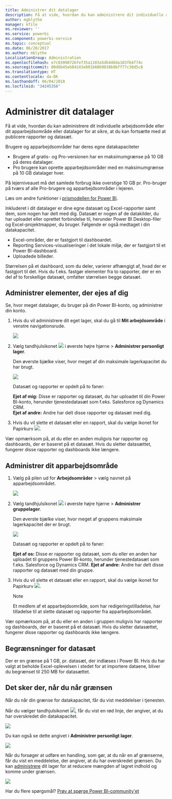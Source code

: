 ```yaml
---
title: Administrer dit datalager
description: Få at vide, hvordan du kan administrere dit individuelle arbejdsområde eller dit apparbejdsområde eller datalager for at sikre, at du kan fortsætte med at publicere rapporter og datasæt.
author: mgblythe
manager: kfile
ms.reviewer: ''
ms.service: powerbi
ms.component: powerbi-service
ms.topic: conceptual
ms.date: 06/28/2017
ms.author: mblythe
LocalizationGroup: Administration
ms.openlocfilehash: e7c0399072bfef35a1103a5db448da183f64f74c
ms.sourcegitcommit: 80d6b45eb84243e801b60b9038b9bff77c30d5c8
ms.translationtype: HT
ms.contentlocale: da-DK
ms.lasthandoff: 06/04/2018
ms.locfileid: "34245356"
---
```

# <a name="manage-your-data-storage"></a>Administrer dit datalager
Få at vide, hvordan du kan administrere dit individuelle arbejdsområde eller dit apparbejdsområde eller datalager for at sikre, at du kan fortsætte med at publicere rapporter og datasæt.

Brugere og apparbejdsområder har deres egne datakapaciteter

* Brugere af gratis- og Pro-versionen har en maksimumgrænse på 10 GB på deres datalager.
* Pro brugere kan oprette apparbejdsområder med en maksimumgrænse på 10 GB datalager hver.

På lejerniveauet må det samlede forbrug ikke overstige 10 GB pr. Pro-bruger på tværs af alle Pro-brugere og apparbejdsområder i lejeren.

Læs om andre funktioner i [prismodellen for Power BI](https://powerbi.microsoft.com/pricing).

Inkluderet i dit datalager er dine egne datasæt og Excel-rapporter samt dem, som nogen har delt med dig. Datasæt er nogen af de datakilder, du har uploadet eller oprettet forbindelse til, herunder Power BI Desktop-filer og Excel-projektmapper, du bruger. Følgende er også medtaget i din datakapacitet.

* Excel-områder, der er fastgjort til dashboardet.
* Reporting Services-visualiseringer i det lokale miljø, der er fastgjort til et Power BI-dashboard.
* Uploadede billeder.

Størrelsen på et dashboard, som du deler, varierer afhængigt af, hvad der er fastgjort til det. Hvis du f.eks. fastgør elementer fra to rapporter, der er en del af to forskellige datasæt, omfatter størrelsen begge datasæt.

<a name="manage"/>

## <a name="manage-items-owned-by-you"></a>Administrer elementer, der ejes af dig
Se, hvor meget datalager, du bruger på din Power BI-konto, og administrer din konto.

1. Hvis du vil administrere dit eget lager, skal du gå til **Mit arbejdsområde** i venstre navigationsrude.
   
    ![](media/service-admin-manage-your-data-storage-in-power-bi/pbi_myworkspace.png)
2. Vælg tandhjulsikonet ![](media/service-admin-manage-your-data-storage-in-power-bi/pbi_gearicon.png) i øverste højre hjørne \> **Administrer personligt lager**.
   
    Den øverste bjælke viser, hvor meget af din maksimale lagerkapacitet du har brugt.
   
    ![](media/service-admin-manage-your-data-storage-in-power-bi/pbi_persnlstorage.png)
   
    Datasæt og rapporter er opdelt på to faner:
   
    **Ejet af mig:** Disse er rapporter og datasæt, du har uploadet til din Power BI-konto, herunder tjenestedatasæt som f.eks. Salesforce og Dynamics CRM.  
    **Ejet af andre:** Andre har delt disse rapporter og datasæt med dig.
3. Hvis du vil slette et datasæt eller en rapport, skal du vælge ikonet for Papirkurv ![](media/service-admin-manage-your-data-storage-in-power-bi/pbi_deleteicon.png).

Vær opmærksom på, at du eller en anden muligvis har rapporter og dashboards, der er baseret på et datasæt. Hvis du sletter datasættet, fungerer disse rapporter og dashboards ikke længere.

## <a name="manage-your-app-workspace"></a>Administrer dit apparbejdsområde
1. Vælg på pilen ud for **Arbejdsområder** \> vælg navnet på apparbejdsområdet.
   
    ![](media/service-admin-manage-your-data-storage-in-power-bi/pbi_groupworkspaces.png)
2. Vælg tandhjulsikonet ![](media/service-admin-manage-your-data-storage-in-power-bi/pbi_gearicon.png) i øverste højre hjørne \> **Administrer gruppelager**.
   
    Den øverste bjælke viser, hvor meget af gruppens maksimale lagerkapacitet der er brugt.
   
    ![](media/service-admin-manage-your-data-storage-in-power-bi/pbi_groupstorage.png)
   
    Datasæt og rapporter er opdelt på to faner:
   
    **Ejet af os:** Disse er rapporter og datasæt, som du eller en anden har uploadet til gruppens Power BI-konto, herunder tjenestedatasæt som f.eks. Salesforce og Dynamics CRM.
    **Ejet af andre:** Andre har delt disse rapporter og datasæt med din gruppe.
3. Hvis du vil slette et datasæt eller en rapport, skal du vælge ikonet for Papirkurv ![](media/service-admin-manage-your-data-storage-in-power-bi/pbi_deleteicon.png).
   
   > [!NOTE]
   > Et medlem af et apparbejdsområde, som har redigeringstilladelse, har tilladelse til at slette datasæt og rapporter fra apparbejdsområdet.
   > 
   > 

Vær opmærksom på, at du eller en anden i gruppen muligvis har rapporter og dashboards, der er baseret på et datasæt. Hvis du sletter datasættet, fungerer disse rapporter og dashboards ikke længere.

## <a name="dataset-limits"></a>Begrænsninger for datasæt
Der er en grænse på 1 GB, pr. datasæt, der indlæses i Power BI. Hvis du har valgt at beholde Excel-oplevelsen i stedet for at importere dataene, bliver du begrænset til 250 MB for datasættet.

## <a name="what-happens-when-you-hit-a-limit"></a>Det sker der, når du når grænsen
Når du når din grænse for datakapacitet, får du vist meddelelser i tjenesten. 

Når du vælger tandhjulsikonet ![](media/service-admin-manage-your-data-storage-in-power-bi/pbi_gearicon.png), får du vist en rød linje, der angiver, at du har overskredet din datakapacitet.

![](media/service-admin-manage-your-data-storage-in-power-bi/manage-storage-limit.png)

Du kan også se dette angivet i **Administrer personligt lager**.

 ![](media/service-admin-manage-your-data-storage-in-power-bi/manage-storage-limit2.png)

 Når du forsøger at udføre en handling, som gør, at du når en af grænserne, får du vist en meddelelse, der angiver, at du har overskredet grænsen. Du kan [administrere](#manage) dit lager for at reducere mængden af lagret indhold og komme under grænsen.

 ![](media/service-admin-manage-your-data-storage-in-power-bi/powerbi-pro-over-limit.png)

 Har du flere spørgsmål? [Prøv at spørge Power BI-community'et](http://community.powerbi.com/)

